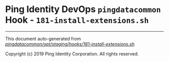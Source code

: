 
# Ping Identity DevOps `pingdatacommon` Hook - `181-install-extensions.sh`

---
This document auto-generated from _[pingdatacommon/opt/staging/hooks/181-install-extensions.sh](https://github.com/pingidentity/pingidentity-docker-builds/blob/master/pingdatacommon/opt/staging/hooks/181-install-extensions.sh)_

Copyright (c)  2019 Ping Identity Corporation. All rights reserved.
